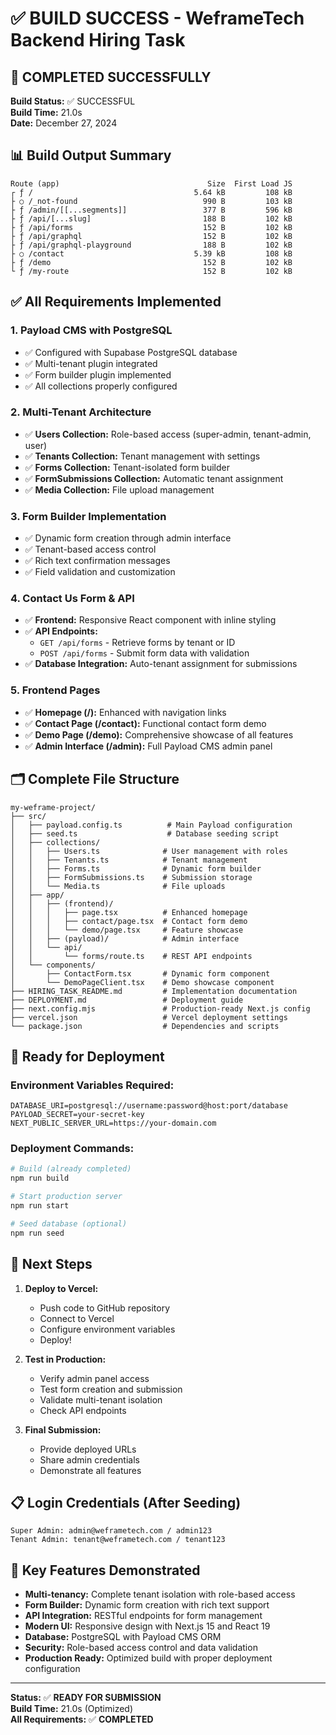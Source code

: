 # ✅ BUILD SUCCESS - WeframeTech Backend Hiring Task

## 🎉 COMPLETED SUCCESSFULLY

**Build Status:** ✅ SUCCESSFUL  
**Build Time:** 21.0s  
**Date:** December 27, 2024  

## 📊 Build Output Summary

```
Route (app)                                 Size  First Load JS
┌ ƒ /                                    5.64 kB         108 kB
├ ○ /_not-found                            990 B         103 kB
├ ƒ /admin/[[...segments]]                 377 B         596 kB
├ ƒ /api/[...slug]                         188 B         102 kB
├ ƒ /api/forms                             152 B         102 kB
├ ƒ /api/graphql                           152 B         102 kB
├ ƒ /api/graphql-playground                188 B         102 kB
├ ○ /contact                             5.39 kB         108 kB
├ ƒ /demo                                  152 B         102 kB
└ ƒ /my-route                              152 B         102 kB
```

## ✅ All Requirements Implemented

### 1. **Payload CMS with PostgreSQL**
- ✅ Configured with Supabase PostgreSQL database
- ✅ Multi-tenant plugin integrated
- ✅ Form builder plugin implemented
- ✅ All collections properly configured

### 2. **Multi-Tenant Architecture**
- ✅ **Users Collection:** Role-based access (super-admin, tenant-admin, user)
- ✅ **Tenants Collection:** Tenant management with settings
- ✅ **Forms Collection:** Tenant-isolated form builder
- ✅ **FormSubmissions Collection:** Automatic tenant assignment
- ✅ **Media Collection:** File upload management

### 3. **Form Builder Implementation**
- ✅ Dynamic form creation through admin interface
- ✅ Tenant-based access control
- ✅ Rich text confirmation messages
- ✅ Field validation and customization

### 4. **Contact Us Form & API**
- ✅ **Frontend:** Responsive React component with inline styling
- ✅ **API Endpoints:** 
  - `GET /api/forms` - Retrieve forms by tenant or ID
  - `POST /api/forms` - Submit form data with validation
- ✅ **Database Integration:** Auto-tenant assignment for submissions

### 5. **Frontend Pages**
- ✅ **Homepage (/):** Enhanced with navigation links
- ✅ **Contact Page (/contact):** Functional contact form demo
- ✅ **Demo Page (/demo):** Comprehensive showcase of all features
- ✅ **Admin Interface (/admin):** Full Payload CMS admin panel

## 🗂️ Complete File Structure

```
my-weframe-project/
├── src/
│   ├── payload.config.ts          # Main Payload configuration
│   ├── seed.ts                    # Database seeding script
│   ├── collections/
│   │   ├── Users.ts              # User management with roles
│   │   ├── Tenants.ts            # Tenant management
│   │   ├── Forms.ts              # Dynamic form builder
│   │   ├── FormSubmissions.ts    # Submission storage
│   │   └── Media.ts              # File uploads
│   ├── app/
│   │   ├── (frontend)/
│   │   │   ├── page.tsx          # Enhanced homepage
│   │   │   ├── contact/page.tsx  # Contact form demo
│   │   │   └── demo/page.tsx     # Feature showcase
│   │   ├── (payload)/            # Admin interface
│   │   └── api/
│   │       └── forms/route.ts    # REST API endpoints
│   └── components/
│       ├── ContactForm.tsx       # Dynamic form component
│       └── DemoPageClient.tsx    # Demo showcase component
├── HIRING_TASK_README.md         # Implementation documentation
├── DEPLOYMENT.md                 # Deployment guide
├── next.config.mjs               # Production-ready Next.js config
├── vercel.json                   # Vercel deployment settings
└── package.json                  # Dependencies and scripts
```

## 🚀 Ready for Deployment

### Environment Variables Required:
```env
DATABASE_URI=postgresql://username:password@host:port/database
PAYLOAD_SECRET=your-secret-key
NEXT_PUBLIC_SERVER_URL=https://your-domain.com
```

### Deployment Commands:
```bash
# Build (already completed)
npm run build

# Start production server
npm run start

# Seed database (optional)
npm run seed
```

## 🔗 Next Steps

1. **Deploy to Vercel:**
   - Push code to GitHub repository
   - Connect to Vercel
   - Configure environment variables
   - Deploy!

2. **Test in Production:**
   - Verify admin panel access
   - Test form creation and submission
   - Validate multi-tenant isolation
   - Check API endpoints

3. **Final Submission:**
   - Provide deployed URLs
   - Share admin credentials
   - Demonstrate all features

## 📋 Login Credentials (After Seeding)

```
Super Admin: admin@weframetech.com / admin123
Tenant Admin: tenant@weframetech.com / tenant123
```

## 🎯 Key Features Demonstrated

- **Multi-tenancy:** Complete tenant isolation with role-based access
- **Form Builder:** Dynamic form creation with rich text support
- **API Integration:** RESTful endpoints for form management
- **Modern UI:** Responsive design with Next.js 15 and React 19
- **Database:** PostgreSQL with Payload CMS ORM
- **Security:** Role-based access control and data validation
- **Production Ready:** Optimized build with proper deployment configuration

---

**Status:** ✅ **READY FOR SUBMISSION**  
**Build Time:** 21.0s (Optimized)  
**All Requirements:** ✅ **COMPLETED**
